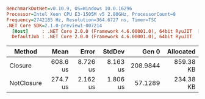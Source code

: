 ``` ini

BenchmarkDotNet=v0.10.9, OS=Windows 10.0.16296
Processor=Intel Xeon CPU E3-1505M v5 2.80GHz, ProcessorCount=8
Frequency=2742185 Hz, Resolution=364.6727 ns, Timer=TSC
.NET Core SDK=2.1.0-preview1-007214
  [Host]     : .NET Core 2.0.0 (Framework 4.6.00001.0), 64bit RyuJIT  [AttachedDebugger]
  DefaultJob : .NET Core 2.0.0 (Framework 4.6.00001.0), 64bit RyuJIT


```
 |     Method |     Mean |    Error |   StdDev |    Gen 0 | Allocated |
 |----------- |---------:|---------:|---------:|---------:|----------:|
 |    Closure | 608.6 us | 8.726 us | 8.163 us | 208.9844 | 859.38 KB |
 | NotClosure | 274.7 us | 2.162 us | 1.806 us |  57.1289 | 234.38 KB |
